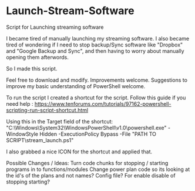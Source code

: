 # Launch-Stream-Software
Script for Launching streaming software

I became tired of manually launching my streaming software.
I also became tired of wondering if I need to stop backup/Sync software like "Dropbox" and "Google Backup and Sync", and then having to worry about manually opening them afterwords.

So I made this script.

Feel free to download and modify. 
Improvements welcome. 
Suggestions to improve my basic understanding of PowerShell welcome.

To run the script I created a shortcut for the script.
Follow this guide if you need help : https://www.tenforums.com/tutorials/97162-powershell-scripting-run-script-shortcut.html

Using this in the Target field of the shortcut:
"C:\Windows\System32\WindowsPowerShell\v1.0\powershell.exe" -WindowStyle Hidden -ExecutionPolicy Bypass -File "PATH TO SCRIPT\stream_launch.ps1"

I also grabbed a nice ICON for the shortcut and applied that.


Possible Changes / Ideas:
    Turn code chunks for stopping / starting programs in to functions/modules
    Change power plan code so its looking at the id's of the plans and not names?
    Config file? For enable disable of stopping starting?
